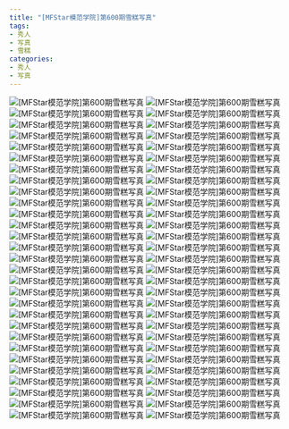 ```yaml
---
title: "[MFStar模范学院]第600期雪糕写真"
tags: 
- 秀人
- 写真
- 雪糕
categories:
- 秀人
- 写真
---
```


![[MFStar模范学院]第600期雪糕写真](https://img.ilovese.xyz/1734716085051.webp)
![[MFStar模范学院]第600期雪糕写真](https://img.ilovese.xyz/1734716086747.webp)
![[MFStar模范学院]第600期雪糕写真](https://img.ilovese.xyz/1734716088534.webp)
![[MFStar模范学院]第600期雪糕写真](https://img.ilovese.xyz/1734716090007.webp)
![[MFStar模范学院]第600期雪糕写真](https://img.ilovese.xyz/1734716091769.webp)
![[MFStar模范学院]第600期雪糕写真](https://img.ilovese.xyz/1734716093472.webp)
![[MFStar模范学院]第600期雪糕写真](https://img.ilovese.xyz/1734716095129.webp)
![[MFStar模范学院]第600期雪糕写真](https://img.ilovese.xyz/1734716096527.webp)
![[MFStar模范学院]第600期雪糕写真](https://img.ilovese.xyz/1734716097968.webp)
![[MFStar模范学院]第600期雪糕写真](https://img.ilovese.xyz/1734716099692.webp)
![[MFStar模范学院]第600期雪糕写真](https://img.ilovese.xyz/1734716101395.webp)
![[MFStar模范学院]第600期雪糕写真](https://img.ilovese.xyz/1734716103061.webp)
![[MFStar模范学院]第600期雪糕写真](https://img.ilovese.xyz/1734716105069.webp)
![[MFStar模范学院]第600期雪糕写真](https://img.ilovese.xyz/1734716106904.webp)
![[MFStar模范学院]第600期雪糕写真](https://img.ilovese.xyz/1734716108724.webp)
![[MFStar模范学院]第600期雪糕写真](https://img.ilovese.xyz/1734716110620.webp)
![[MFStar模范学院]第600期雪糕写真](https://img.ilovese.xyz/1734716112435.webp)
![[MFStar模范学院]第600期雪糕写真](https://img.ilovese.xyz/1734716113881.webp)
![[MFStar模范学院]第600期雪糕写真](https://img.ilovese.xyz/1734716115814.webp)
![[MFStar模范学院]第600期雪糕写真](https://img.ilovese.xyz/1734716117377.webp)
![[MFStar模范学院]第600期雪糕写真](https://img.ilovese.xyz/1734716119196.webp)
![[MFStar模范学院]第600期雪糕写真](https://img.ilovese.xyz/1734716121050.webp)
![[MFStar模范学院]第600期雪糕写真](https://img.ilovese.xyz/1734716122989.webp)
![[MFStar模范学院]第600期雪糕写真](https://img.ilovese.xyz/1734716124879.webp)
![[MFStar模范学院]第600期雪糕写真](https://img.ilovese.xyz/1734716126317.webp)
![[MFStar模范学院]第600期雪糕写真](https://img.ilovese.xyz/1734716128178.webp)
![[MFStar模范学院]第600期雪糕写真](https://img.ilovese.xyz/1734716129905.webp)
![[MFStar模范学院]第600期雪糕写真](https://img.ilovese.xyz/1734716131831.webp)
![[MFStar模范学院]第600期雪糕写真](https://img.ilovese.xyz/1734716133594.webp)
![[MFStar模范学院]第600期雪糕写真](https://img.ilovese.xyz/1734716135058.webp)
![[MFStar模范学院]第600期雪糕写真](https://img.ilovese.xyz/1734716136819.webp)
![[MFStar模范学院]第600期雪糕写真](https://img.ilovese.xyz/1734716138561.webp)
![[MFStar模范学院]第600期雪糕写真](https://img.ilovese.xyz/1734716139972.webp)
![[MFStar模范学院]第600期雪糕写真](https://img.ilovese.xyz/1734716141632.webp)
![[MFStar模范学院]第600期雪糕写真](https://img.ilovese.xyz/1734716143335.webp)
![[MFStar模范学院]第600期雪糕写真](https://img.ilovese.xyz/1734716145145.webp)
![[MFStar模范学院]第600期雪糕写真](https://img.ilovese.xyz/1734716146657.webp)
![[MFStar模范学院]第600期雪糕写真](https://img.ilovese.xyz/1734716148425.webp)
![[MFStar模范学院]第600期雪糕写真](https://img.ilovese.xyz/1734716150212.webp)
![[MFStar模范学院]第600期雪糕写真](https://img.ilovese.xyz/1734716152157.webp)
![[MFStar模范学院]第600期雪糕写真](https://img.ilovese.xyz/1734716153806.webp)
![[MFStar模范学院]第600期雪糕写真](https://img.ilovese.xyz/1734716155735.webp)
![[MFStar模范学院]第600期雪糕写真](https://img.ilovese.xyz/1734716157679.webp)
![[MFStar模范学院]第600期雪糕写真](https://img.ilovese.xyz/1734716159407.webp)
![[MFStar模范学院]第600期雪糕写真](https://img.ilovese.xyz/1734716161463.webp)
![[MFStar模范学院]第600期雪糕写真](https://img.ilovese.xyz/1734716163004.webp)
![[MFStar模范学院]第600期雪糕写真](https://img.ilovese.xyz/1734716164849.webp)
![[MFStar模范学院]第600期雪糕写真](https://img.ilovese.xyz/1734716166765.webp)
![[MFStar模范学院]第600期雪糕写真](https://img.ilovese.xyz/1734716168573.webp)
![[MFStar模范学院]第600期雪糕写真](https://img.ilovese.xyz/1734716170647.webp)
![[MFStar模范学院]第600期雪糕写真](https://img.ilovese.xyz/1734716172479.webp)
![[MFStar模范学院]第600期雪糕写真](https://img.ilovese.xyz/1734716174246.webp)
![[MFStar模范学院]第600期雪糕写真](https://img.ilovese.xyz/1734716176004.webp)
![[MFStar模范学院]第600期雪糕写真](https://img.ilovese.xyz/1734716177743.webp)
![[MFStar模范学院]第600期雪糕写真](https://img.ilovese.xyz/1734716179576.webp)
![[MFStar模范学院]第600期雪糕写真](https://img.ilovese.xyz/1734716181368.webp)
![[MFStar模范学院]第600期雪糕写真](https://img.ilovese.xyz/1734716183152.webp)
![[MFStar模范学院]第600期雪糕写真](https://img.ilovese.xyz/1734716184962.webp)
